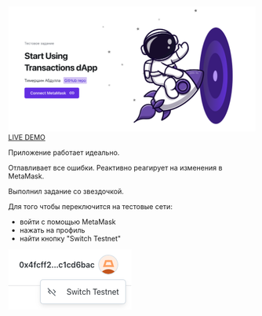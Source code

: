 ![dApp Live Demo](docs/cover.png)
[LIVE DEMO](https://dapp-transactions.vercel.app/)

Приложение работает идеально.

Отлавливает все ошибки.
Реактивно реагирует на изменения в MetaMask.

Выполнил задание со звездочкой.

Для того чтобы переключится на тестовые сети:

- войти с помощью MetaMask
- нажать на профиль
- найти кнопку "Switch Testnet"

![Switch](docs/switch.png)
